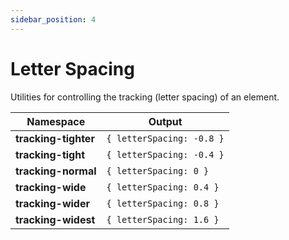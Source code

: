 ```yaml
---
sidebar_position: 4
---
```


# Letter Spacing
Utilities for controlling the tracking (letter spacing) of an element.

Namespace | Output
--------- | ------
**tracking-tighter** | `{ letterSpacing: -0.8 }`
**tracking-tight** | `{ letterSpacing: -0.4 }`
**tracking-normal** | `{ letterSpacing: 0 }`
**tracking-wide** | `{ letterSpacing: 0.4 }`
**tracking-wider** | `{ letterSpacing: 0.8 }`
**tracking-widest** | `{ letterSpacing: 1.6 }`
